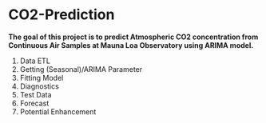 # CO2-Prediction

**The goal of this project is to predict Atmospheric CO2 concentration from Continuous Air Samples at Mauna Loa Observatory using ARIMA model.**

1. Data ETL
2. Getting (Seasonal)/ARIMA Parameter
3. Fitting Model
4. Diagnostics
5. Test Data
6. Forecast
7. Potential Enhancement